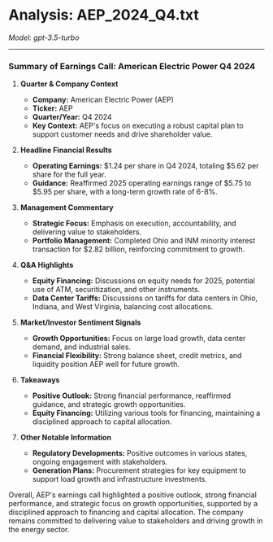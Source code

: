 # Analysis: AEP_2024_Q4.txt

*Model: gpt-3.5-turbo*

---

### Summary of Earnings Call: American Electric Power Q4 2024

1. **Quarter & Company Context**
   - **Company:** American Electric Power (AEP)
   - **Ticker:** AEP
   - **Quarter/Year:** Q4 2024
   - **Key Context:** AEP's focus on executing a robust capital plan to support customer needs and drive shareholder value.

2. **Headline Financial Results**
   - **Operating Earnings:** $1.24 per share in Q4 2024, totaling $5.62 per share for the full year.
   - **Guidance:** Reaffirmed 2025 operating earnings range of $5.75 to $5.95 per share, with a long-term growth rate of 6-8%.

3. **Management Commentary**
   - **Strategic Focus:** Emphasis on execution, accountability, and delivering value to stakeholders.
   - **Portfolio Management:** Completed Ohio and INM minority interest transaction for $2.82 billion, reinforcing commitment to growth.

4. **Q&A Highlights**
   - **Equity Financing:** Discussions on equity needs for 2025, potential use of ATM, securitization, and other instruments.
   - **Data Center Tariffs:** Discussions on tariffs for data centers in Ohio, Indiana, and West Virginia, balancing cost allocations.

5. **Market/Investor Sentiment Signals**
   - **Growth Opportunities:** Focus on large load growth, data center demand, and industrial sales.
   - **Financial Flexibility:** Strong balance sheet, credit metrics, and liquidity position AEP well for future growth.

6. **Takeaways**
   - **Positive Outlook:** Strong financial performance, reaffirmed guidance, and strategic growth opportunities.
   - **Equity Financing:** Utilizing various tools for financing, maintaining a disciplined approach to capital allocation.

7. **Other Notable Information**
   - **Regulatory Developments:** Positive outcomes in various states, ongoing engagement with stakeholders.
   - **Generation Plans:** Procurement strategies for key equipment to support load growth and infrastructure investments.

Overall, AEP's earnings call highlighted a positive outlook, strong financial performance, and strategic focus on growth opportunities, supported by a disciplined approach to financing and capital allocation. The company remains committed to delivering value to stakeholders and driving growth in the energy sector.